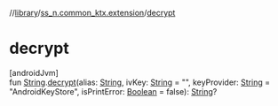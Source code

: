 //[library](../../index.md)/[ss_n.common_ktx.extension](index.md)/[decrypt](decrypt.md)

# decrypt

[androidJvm]\
fun [String](https://kotlinlang.org/api/latest/jvm/stdlib/kotlin/-string/index.html).[decrypt](decrypt.md)(alias: [String](https://kotlinlang.org/api/latest/jvm/stdlib/kotlin/-string/index.html), ivKey: [String](https://kotlinlang.org/api/latest/jvm/stdlib/kotlin/-string/index.html) = &quot;&quot;, keyProvider: [String](https://kotlinlang.org/api/latest/jvm/stdlib/kotlin/-string/index.html) = &quot;AndroidKeyStore&quot;, isPrintError: [Boolean](https://kotlinlang.org/api/latest/jvm/stdlib/kotlin/-boolean/index.html) = false): [String](https://kotlinlang.org/api/latest/jvm/stdlib/kotlin/-string/index.html)?

